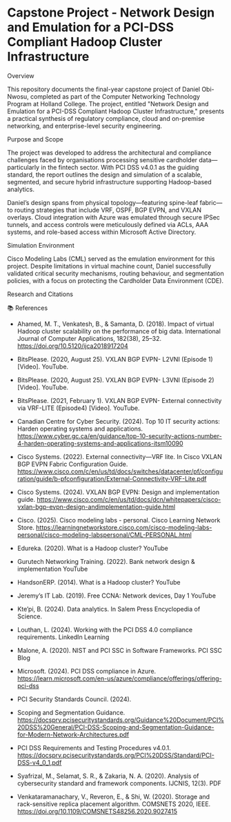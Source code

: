 # Capstone Project - Network Design and Emulation for a PCI-DSS Compliant Hadoop Cluster Infrastructure

Overview

This repository documents the final-year capstone project of Daniel Obi-Nwosu, completed as part of the Computer Networking Technology Program at Holland College. The project, entitled "Network Design and Emulation for a PCI-DSS Compliant Hadoop Cluster Infrastructure," presents a practical synthesis of regulatory compliance, cloud and on-premise networking, and enterprise-level security engineering.

Purpose and Scope

The project was developed to address the architectural and compliance challenges faced by organisations processing sensitive cardholder data—particularly in the fintech sector. With PCI DSS v4.0.1 as the guiding standard, the report outlines the design and simulation of a scalable, segmented, and secure hybrid infrastructure supporting Hadoop-based analytics.

Daniel’s design spans from physical topology—featuring spine-leaf fabric—to routing strategies that include VRF, OSPF, BGP EVPN, and VXLAN overlays. Cloud integration with Azure was emulated through secure IPSec tunnels, and access controls were meticulously defined via ACLs, AAA systems, and role-based access within Microsoft Active Directory.

Simulation Environment

Cisco Modeling Labs (CML) served as the emulation environment for this project. Despite limitations in virtual machine count, Daniel successfully validated critical security mechanisms, routing behaviour, and segmentation policies, with a focus on protecting the Cardholder Data Environment (CDE).

Research and Citations

📚 References
- Ahamed, M. T., Venkatesh, B., & Samanta, D. (2018). Impact of virtual Hadoop cluster scalability on the performance of big data. International Journal of Computer Applications, 182(38), 25–32. https://doi.org/10.5120/ijca2018917204

- BitsPlease. (2020, August 25). VXLAN BGP EVPN- L2VNI (Episode 1) [Video]. YouTube. 

- BitsPlease. (2020, August 25). VXLAN BGP EVPN- L3VNI (Episode 2) [Video]. YouTube. 
  
- BitsPlease. (2021, February 1). VXLAN BGP EVPN- External connectivity via VRF-LITE (Episode4) [Video]. YouTube.
  
- Canadian Centre for Cyber Security. (2024). Top 10 IT security actions: Harden operating systems and applications. https://www.cyber.gc.ca/en/guidance/top-10-security-actions-number-4-harden-operating-systems-and-applications-itsm10090

- Cisco Systems. (2022). External connectivity—VRF lite. In Cisco VXLAN BGP EVPN Fabric Configuration Guide. https://www.cisco.com/c/en/us/td/docs/switches/datacenter/pf/configuration/guide/b-pfconfiguration/External-Connectivity-VRF-Lite.pdf

- Cisco Systems. (2024). VXLAN BGP EVPN: Design and implementation guide. https://www.cisco.com/c/en/us/td/docs/dcn/whitepapers/cisco-vxlan-bgp-evpn-design-andimplementation-guide.html

- Cisco. (2025). Cisco modeling labs - personal. Cisco Learning Network Store. https://learningnetworkstore.cisco.com/cisco-modeling-labs-personal/cisco-modeling-labspersonal/CML-PERSONAL.html

- Edureka. (2020). What is a Hadoop cluster? YouTube

- Gurutech Networking Training. (2022). Bank network design & implementation YouTube
  
- HandsonERP. (2014). What is a Hadoop cluster? YouTube

- Jeremy’s IT Lab. (2019). Free CCNA: Network devices, Day 1 YouTube

- Kte’pi, B. (2024). Data analytics. In Salem Press Encyclopedia of Science.

- Louthan, L. (2024). Working with the PCI DSS 4.0 compliance requirements. LinkedIn Learning

- Malone, A. (2020). NIST and PCI SSC in Software Frameworks. PCI SSC Blog

- Microsoft. (2024). PCI DSS compliance in Azure. https://learn.microsoft.com/en-us/azure/compliance/offerings/offering-pci-dss

- PCI Security Standards Council. (2024).

- Scoping and Segmentation Guidance. https://docsprv.pcisecuritystandards.org/Guidance%20Document/PCI%20DSS%20General/PCI-DSS-Scoping-and-Segmentation-Guidance-for-Modern-Network-Architectures.pdf

- PCI DSS Requirements and Testing Procedures v4.0.1. https://docsprv.pcisecuritystandards.org/PCI%20DSS/Standard/PCI-DSS-v4_0_1.pdf

- Syafrizal, M., Selamat, S. R., & Zakaria, N. A. (2020). Analysis of cybersecurity standard and framework components. IJCNIS, 12(3). PDF

- Venkataramanachary, V., Reveron, E., & Shi, W. (2020). Storage and rack-sensitive replica placement algorithm. COMSNETS 2020, IEEE. https://doi.org/10.1109/COMSNETS48256.2020.9027415
